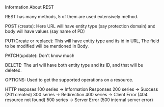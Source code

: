 Information About REST

REST has many methods, 5 of them are used extensively method.

POST (create):
Here URL will have entity type (say protection domain) and body will have values (say name of PD)

PUT(Create or replace): 
This will have entity type and its id in URL, 
The field to be modified will be mentioned in Body.

PATCH(update):
Don't know much

DELETE:
The url will have both entity type and its ID, and that will be deleted.

OPTIONS:
Used to get the supported operations on a resource.

HTTP resposes
100 series -> Information Responses
200 series -> Success  (201 created)
300 series -> Redirection
400 series -> Client Error (404 resource not found)
500 series -> Server Error (500 internal server error)
